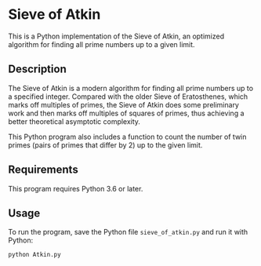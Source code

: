 # Sieve of Atkin

This is a Python implementation of the Sieve of Atkin, an optimized algorithm for finding all prime numbers up to a given limit.

## Description

The Sieve of Atkin is a modern algorithm for finding all prime numbers up to a specified integer. Compared with the older Sieve of Eratosthenes, which marks off multiples of primes, the Sieve of Atkin does some preliminary work and then marks off multiples of squares of primes, thus achieving a better theoretical asymptotic complexity.

This Python program also includes a function to count the number of twin primes (pairs of primes that differ by 2) up to the given limit.

## Requirements

This program requires Python 3.6 or later.

## Usage

To run the program, save the Python file `sieve_of_atkin.py` and run it with Python:

```bash
python Atkin.py
